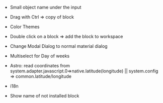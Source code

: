 - Small object name under the input
- Drag with Ctrl => copy of block
- Color Themes
- Double click on a block => add the block to workspace
- Change Modal Dialog to normal material dialog
- Multiselect for Day of weeks
- Astro: read coordinates from 
  system.adapter.javascript.0=>native.latitude(longitude) ||
  system.config => common.latitude/longitude

- i18n  
- Show name of not installed block

